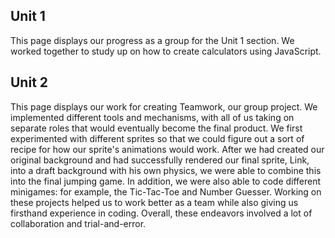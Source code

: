 ## Unit 1  

This page displays our progress as a group for the Unit 1 section. We worked together to study up on how to create calculators using JavaScript.  

## Unit 2  

This page displays our work for creating Teamwork, our group project. We implemented different tools and mechanisms, with all of us taking on separate roles that would eventually become the final product. We first experimented with different sprites so that we could figure out a sort of recipe for how our sprite's animations would work. After we had created our original background and had successfully rendered our final sprite, Link, into a draft background with his own physics, we were able to combine this into the final jumping game. In addition, we were also able to code different minigames: for example, the Tic-Tac-Toe and Number Guesser. Working on these projects helped us to work better as a team while also giving us firsthand experience in coding. Overall, these endeavors involved a lot of collaboration and trial-and-error.